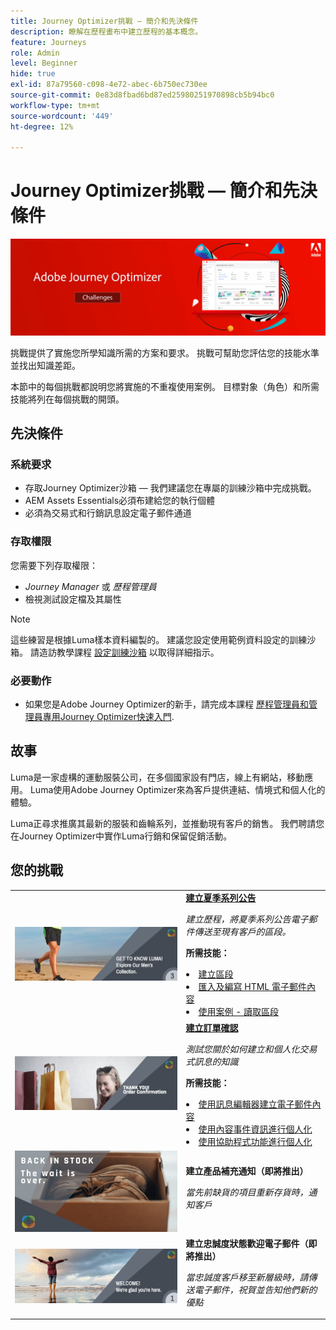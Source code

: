 ```yaml
---
title: Journey Optimizer挑戰 — 簡介和先決條件
description: 瞭解在歷程畫布中建立歷程的基本概念。
feature: Journeys
role: Admin
level: Beginner
hide: true
exl-id: 87a79560-c098-4e72-abec-6b750ec730ee
source-git-commit: 0e83d8fbad6bd87ed25980251970898cb5b94bc0
workflow-type: tm+mt
source-wordcount: '449'
ht-degree: 12%

---
```


# Journey Optimizer挑戰 — 簡介和先決條件

![AJO挑戰橫幅](./assets/ajo-banner-challenges.png)

挑戰提供了實施您所學知識所需的方案和要求。 挑戰可幫助您評估您的技能水準並找出知識差距。

本節中的每個挑戰都說明您將實施的不重複使用案例。 目標對象（角色）和所需技能將列在每個挑戰的開頭。

## 先決條件

### 系統要求

* 存取Journey Optimizer沙箱 — 我們建議您在專屬的訓練沙箱中完成挑戰。
* AEM Assets Essentials必須布建給您的執行個體
* 必須為交易式和行銷訊息設定電子郵件通道

### 存取權限

您需要下列存取權限：
* *Journey Manager* 或 *歷程管理員*
* 檢視測試設定檔及其屬性

>[!NOTE]
> 這些練習是根據Luma樣本資料編製的。 建議您設定使用範例資料設定的訓練沙箱。 請造訪教學課程 [設定訓練沙箱](/help/tutorial-configure-a-training-sandbox/introduction-and-prerequisites.md) 以取得詳細指示。

### 必要動作

* 如果您是Adobe Journey Optimizer的新手，請完成本課程 [歷程管理員和管理員專用Journey Optimizer快速入門](https://experienceleague.adobe.com/?recommended=JourneyOptimizer-U-1-2021.1).


## 故事

Luma是一家虛構的運動服裝公司，在多個國家設有門店，線上有網站，移動應用。 Luma使用Adobe Journey Optimizer來為客戶提供連結、情境式和個人化的體驗。

Luma正尋求推廣其最新的服裝和齒輪系列，並推動現有客戶的銷售。 我們聘請您在Journey Optimizer中實作Luma行銷和保留促銷活動。

## 您的挑戰

<table>
<tr>
<td>
 <div>
      <a href="summer-collection-announcement-challenge.md">
        <img alt="夏季系列發佈的影像" src="./assets/email-assets/luma-transactional-onboarding-3.png"/>
      </a>
      </div>
  </td>
  <td>
   <strong><a href="summer-collection-announcement-challenge.md">建立夏季系列公告 </strong>
    </a>
      <p>
      <em>建立歷程，將夏季系列公告電子郵件傳送至現有客戶的區段。 </em>
      <p>
      <b>所需技能：</b>
      <li><a href="https://experienceleague.adobe.com/docs/journey-optimizer-learn/tutorials/profiles-segments-subscriptions/create-segments.html"> 建立區段</li>
      <li><a href="https://experienceleague.adobe.com/docs/journey-optimizer-learn/tutorials/create-messages/create-emails/import-and-author-html-email-content.html">匯入及編寫 HTML 電子郵件內容</li>
      <li><a href="https://experienceleague.adobe.com/docs/journey-optimizer-learn/tutorials/create-journeys/use-case-read-segment.html">使用案例 - 讀取區段</li>
  </td>
  </tr>
  <tr>
  <td>
  <div>
    <a href="order-confirmation-challenge.md">
      <img alt="Luma電子郵件" src="./assets/email-assets/luma-transactional-order-confirmation.png"/>
    </a>
  </td>
  <td>
      <a href="order-confirmation-challenge.md">
    <strong><a href="order-confirmation-challenge.md">建立訂單確認</strong>
    </a>
    <div>
    <p>
    <em>測試您關於如何建立和個人化交易式訊息的知識
    </em>
    <p>
    <b>所需技能：</b>
      <li><a href="https://experienceleague.adobe.com/docs/journey-optimizer-learn/tutorials/create-messages/create-email-content-with-the-message-editor.html"> 使用訊息編輯器建立電子郵件內容</li>
      <li><a href="https://experienceleague.adobe.com/docs/journey-optimizer-learn/tutorials/personalize-content/use-contextual-event-information-for-personalization.html">使用內容事件資訊進行個人化</li>
      <li><a href="https://experienceleague.adobe.com/docs/journey-optimizer-learn/tutorials/personalize-content/use-helper-functions-for-personalization.html?lang=en">使用協助程式功能進行個人化</li>
  </td>
  </tr>
  <tr>
    <td>
    <div>
    <a>
      <img alt="Luma產品補充" src="./assets/email-assets/luma-ProductReplenishment.png"/>
    </a>
    </div>
    <td>
    <div >
      <strong>建立產品補充通知（即將推出）</strong>
    </a>
    </div>
    <p>
    <em>當先前缺貨的項目重新存貨時，通知客戶</em>
    <p>
  </td>
  </tr>
  <tr>
    <td>
    <div>
    <a>
      <img alt="歡迎" src="./assets/email-assets/luma-transactional-onboarding-1.png"/>
    </a>
    </div>
    <td>
    <div >
      <a>
    <strong>建立忠誠度狀態歡迎電子郵件（即將推出） </strong>
    </a>
    </div>
    <p>
    <em>當忠誠度客戶移至新層級時，請傳送電子郵件，祝賀並告知他們新的優點</em>
    <p>
  </td>
  </tr>
</table>
